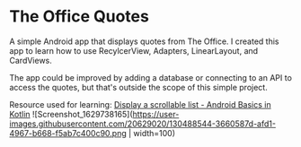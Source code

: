 # The Office Quotes

A simple Android app that displays quotes from The Office. I created this app to learn how to use RecylcerView, Adapters, LinearLayout, and CardViews.

The app could be improved by adding a database or connecting to an API to access the quotes, but that's outside the scope of this simple project. 

Resource used for learning: [Display a scrollable list - Android Basics in Kotlin](https://developer.android.com/courses/pathways/android-basics-kotlin-unit-2-pathway-3#codelab-https://developer.android.com/codelabs/basic-android-kotlin-training-display-list-cards)
![Screenshot_1629738165](https://user-images.githubusercontent.com/20629020/130488544-3660587d-afd1-4967-b668-f5ab7c400c90.png | width=100)
